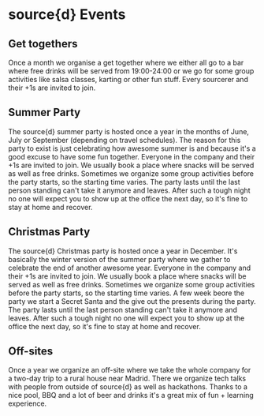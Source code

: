 # source{d} Events

## Get togethers
Once a month we organise a get together where we either all go to a bar where free drinks will be served from 19:00-24:00 or we go for some group activities like salsa classes, karting or other fun stuff. Every sourcerer and their +1s are invited to join.

## Summer Party
The source{d} summer party is hosted once a year in the months of June, July or September (depending on travel schedules). The reason for this party to exist is just celebrating how awesome summer is and because it's a good excuse to have some fun together. Everyone in the company and their +1s are invited to join. We usually book a place where snacks will be served as well as free drinks. Sometimes we organize some group activities before the party starts, so the starting time varies. The party lasts until the last person standing can't take it anymore and leaves. After such a tough night no one will expect you to show up at the office the next day, so it's fine to stay at home and recover.

## Christmas Party
The source{d} Christmas party is hosted once a year in December. It's basically the winter version of the summer party where we gather to celebrate the end of another awesome year. Everyone in the company and their +1s are invited to join. We usually book a place where snacks will be served as well as free drinks. Sometimes we organize some group activities before the party starts, so the starting time varies. A few week beore the party we start a Secret Santa and the give out the presents during the party. The party lasts until the last person standing can't take it anymore and leaves. After such a tough night no one will expect you to show up at the office the next day, so it's fine to stay at home and recover.

## Off-sites
Once a year we organize an off-site where we take the whole company for a two-day trip to a rural house near Madrid. There we organize tech talks with people from outside of source{d} as well as hackathons. Thanks to a nice pool, BBQ and a lot of beer and drinks it's a great mix of fun + learning experience.
